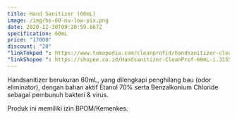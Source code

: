 ```yaml
---
title: Hand Sanitizer (60mL)
image: /img/hs-60-nu-low-pix.png
date: 2020-12-30T09:20:59.867Z
specification: 60mL
price: "17000"
discount: "20"
"linkTokped ": https://www.tokopedia.com/cleanprofid/handsanitizer-cleanprof-60ml
"linkShopee ": https://shopee.co.id/Handsanitizer-CleanProf-60mL-i.315548033.4154903429
---
```

Handsanitizer berukuran 60mL, yang dilengkapi penghilang bau (odor eliminator), dengan bahan aktif Etanol 70% serta Benzalkonium Chloride sebagai pembunuh bakteri & virus. 

Produk ini memiliki izin BPOM/Kemenkes.